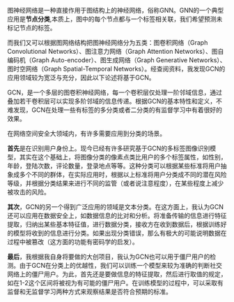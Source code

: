 图神经网络是一种直接作用于图结构上的神经网络，俗称GNN。GNN的一个典型应用是**节点分类**,本质上，图中的每个节点都与一个标签相关联，我们希望预测未标记节点的标签。

而我们又可以根据图网络结构把图神经网络分为五类：图卷积网络（Graph Convolutional Networks）、图注意力网络（Graph Attention Networks）、图自编码机（Graph Auto-encoder）、图生成网络（Graph Generative Networks）、图时空网络（Graph Spatial-Temporal Networks）。经查阅资料，我发现GCN的应用领域较为宽泛与充分，因此以下论述将基于GCN。

GCN，是一个多层的图卷积神经网络，每一个卷积层仅处理一阶邻域信息，通过叠加若干卷积层可以实现多阶邻域的信息传递。根据GCN的基本特性和定义，不难发现，GCN在处理一些有标签的多分类或者二分类的有监督学习中有着很好的效果。

在网络空间安全大领域内，有许多需要应用到分类的场景。

**首先**是在识别用户身份上。现今已经有许多研究基于GCN的多标签图像识别模型，其实在这个基础上，将图像分类的像素点类比用户的多个标签属性，如性别，年龄，登陆次数，评论数量，登录地点等等。这种分类可以根据某些标准将用户抽象成多个不同的群体，在实际应用时，根据以上标准将用户分类成不同的潜在风险等级，并根据分类结果来进行不同的监管（或者说注意程度），在某些程度上减少被攻击的风险。

**其次**，GCN的另一个得到广泛应用的领域是文本分类。在这方面上，我认为GCN还可以应用在数据安全上，如数据信息的比对和分析。将准备传输的信息进行特征提取，归纳出某些基本特征值，进行数据分类，接收方在收到数据后，根据训练好的模型将收到的信息进行分类。如果出现分类错误，那么有极大的可能说明数据在过程中被篡改（这方面的功能有密码学的启发）。

**最后**，我根据我自身将要做的大创项目，我认为GCN也可以用于僵尸用户的检测。由于GCN在分类上的优越性，我们可以训练一个模型来较为准确的判断社交网络上的僵尸用户。为此，首先还是要做信息的特征提取，然后进行取值的规定，如在1-2这个区间将被视为有可能的僵尸用户。在训练模型的过程中，可以采取有监督和无监督学习两种方式来观察结果是否符合预期的标准。
